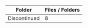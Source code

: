 | Folder       |   Files / Folders |
|--------------|-------------------|
| Discontinued |                 8 |